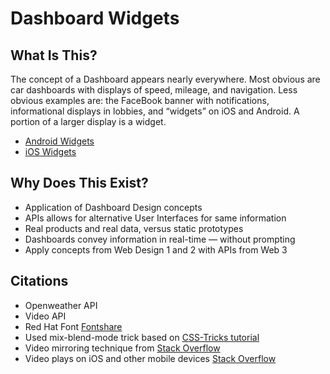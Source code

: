 # Dashboard Widgets

## What Is This?
The concept of a Dashboard appears nearly everywhere. Most obvious are car dashboards with displays of speed, mileage, and navigation. Less obvious examples are: the FaceBook banner with notifications, informational displays in lobbies, and “widgets” on iOS and Android. A portion of a larger display is a widget.

* [Android Widgets](https://developer.android.com/guide/topics/appwidgets/overview)
* [iOS Widgets](https://www.imore.com/widgets-ios-8-explained)

## Why Does This Exist?
* Application of Dashboard Design concepts
* APIs allows for alternative User Interfaces for same information
* Real products and real data, versus static prototypes
* Dashboards convey information in real-time — without prompting
* Apply concepts from Web Design 1 and 2 with APIs from Web 3

## Citations
* Openweather API
* Video API
* Red Hat Font [Fontshare](https://www.fontshare.com/fonts/red-hat-display)
* Used mix-blend-mode trick based on [CSS-Tricks tutorial](https://css-tricks.com/reverse-text-color-mix-blend-mode/)
* Video mirroring technique from [Stack Overflow](https://stackoverflow.com/questions/14455844/is-that-possible-to-make-video-mirrored)
* Video plays on iOS and other mobile devices [Stack Overflow](https://stackoverflow.com/questions/20347352/html5-video-tag-not-working-in-safari-iphone-and-ipad)



